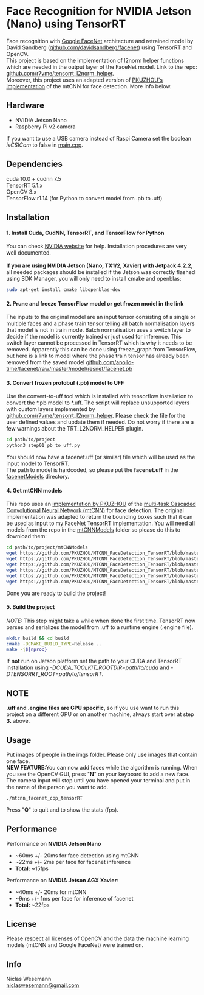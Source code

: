 # Face Recognition for NVIDIA Jetson (Nano) using TensorRT
Face recognition with [Google FaceNet](https://arxiv.org/abs/1503.03832)
architecture and retrained model by David Sandberg
([github.com/davidsandberg/facenet](https://github.com/davidsandberg/facenet))
using TensorRT and OpenCV. <br> This project is based on the
implementation of l2norm helper functions which are needed in the output
layer of the FaceNet model. Link to the repo:
[github.com/r7vme/tensorrt_l2norm_helper](https://github.com/r7vme/tensorrt_l2norm_helper). <br>
Moreover, this project uses an adapted version of [PKUZHOU's implementation](https://github.com/PKUZHOU/MTCNN_FaceDetection_TensorRT)
of the mtCNN for face detection. More info below.

## Hardware
* NVIDIA Jetson Nano
* Raspberry Pi v2 camera 

If you want to use a USB camera instead of Raspi Camera set the boolean _isCSICam_ to false in [main.cpp](./src/main.cpp).


## Dependencies
cuda 10.0 + cudnn 7.5 <br> TensorRT 5.1.x <br> OpenCV 3.x <br>
TensorFlow r1.14 (for Python to convert model from .pb to .uff)

## Installation
#### 1. Install Cuda, CudNN, TensorRT, and TensorFlow for Python 
You can check [NVIDIA website](https://developer.nvidia.com/) for help.
Installation procedures are very well documented.<br><br>**If you are
using NVIDIA Jetson (Nano, TX1/2, Xavier) with Jetpack 4.2.2**, all needed packages
should be installed if the Jetson was correctly flashed using SDK
Manager, you will only need to install cmake and openblas:
```bash
sudo apt-get install cmake libopenblas-dev
```

#### 2. Prune and freeze TensorFlow model or get frozen model in the link
The inputs to the original model are an input tensor consisting of a
single or multiple faces and a phase train tensor telling all batch
normalisation layers that model is not in train mode. Batch
normalisation uses a switch layer to decide if the model is currently
trained or just used for inference. This switch layer cannot be
processed in TensorRT which is why it needs to be removed. Apparently
this can be done using freeze_graph from TensorFlow, but here is a link
to model where the phase train tensor has already been removed from the
saved model
[github.com/apollo-time/facenet/raw/master/model/resnet/facenet.pb](https://github.com/apollo-time/facenet/raw/master/model/resnet/facenet.pb)

#### 3. Convert frozen protobuf (.pb) model to UFF
Use the convert-to-uff tool which is installed with tensorflow
installation to convert the *.pb model to *.uff. The script will replace
unsupported layers with custom layers implemented by
[github.com/r7vme/tensorrt_l2norm_helper](https://github.com/r7vme/tensorrt_l2norm_helper).
Please check the file for the user defined values and update them if
needed. Do not worry if there are a few warnings about the
TRT_L2NORM_HELPER plugin.
```bash
cd path/to/project
python3 step01_pb_to_uff.py
```
You should now have a facenet.uff (or similar) file which will be used
as the input model to TensorRT. <br>
The path to model is hardcoded, so please put the __facenet.uff__ in the
[facenetModels](./facenetModels) directory.


#### 4. Get mtCNN models
This repo uses an [implementation by PKUZHOU](https://github.com/PKUZHOU/MTCNN_FaceDetection_TensorRT)
of the [multi-task Cascaded Convolutional Neural Network (mtCNN)](https://arxiv.org/pdf/1604.02878.pdf)
for face detection. The original implementation was adapted to return the bounding boxes such that it
can be used as input to my FaceNet TensorRT implementation.
You will need all models from the repo in the [mtCNNModels](./mtCNNModels) folder so please do this 
to download them:
```bash
cd path/to/project/mtCNNModels
wget https://github.com/PKUZHOU/MTCNN_FaceDetection_TensorRT/blob/master/det1_relu.caffemodel
wget https://github.com/PKUZHOU/MTCNN_FaceDetection_TensorRT/blob/master/det1_relu.prototxt
wget https://github.com/PKUZHOU/MTCNN_FaceDetection_TensorRT/blob/master/det2_relu.caffemodel
wget https://github.com/PKUZHOU/MTCNN_FaceDetection_TensorRT/blob/master/det2_relu.prototxt
wget https://github.com/PKUZHOU/MTCNN_FaceDetection_TensorRT/blob/master/det3_relu.caffemodel
wget https://github.com/PKUZHOU/MTCNN_FaceDetection_TensorRT/blob/master/det3_relu.prototxt
```
Done you are ready to build the project!

#### 5. Build the project
_NOTE:_ This step might take a while when done the first time. TensorRT
now parses and serializes the model from .uff to a runtime engine
(.engine file). 
```bash
mkdir build && cd build
cmake -DCMAKE_BUILD_TYPE=Release ..
make -j${nproc}
```
If **not** run on Jetson platform set the path to your CUDA and TensorRT installation
using _-DCUDA_TOOLKIT_ROOTDIR=path/to/cuda_ and _-DTENSORRT_ROOT=path/to/tensorRT_.

## NOTE
**.uff and .engine files are GPU specific**, so if you use want to run
this project on a different GPU or on another machine, always start over
at step **3.** above.

## Usage
Put images of people in the imgs folder. Please only use images that contain one face.<br>
**NEW FEATURE**:You can now add faces while the algorithm is running. When you see
the OpenCV GUI, press "**N**" on your keyboard to add a new face. The camera input will stop until
you have opened your terminal and put in the name of the person you want to add.
```bash
./mtcnn_facenet_cpp_tensorRT
```
Press "**Q**" to quit and to show the stats (fps).

## Performance
Performance on **NVIDIA Jetson Nano**
* ~60ms +/- 20ms for face detection using mtCNN
* ~22ms +/- 2ms per face for facenet inference
* **Total:** ~15fps

Performance on **NVIDIA Jetson AGX Xavier**:
* ~40ms +/- 20ms for mtCNN 
* ~9ms +/- 1ms per face for inference of facenet
* **Total:** ~22fps
  
## License
Please respect all licenses of OpenCV and the data the machine learning models (mtCNN and Google FaceNet)
were trained on.



## Info
Niclas Wesemann <br>
[niclaswesemann@gmail.com](mailto:niclas.wesemann@gmail.com) <br>